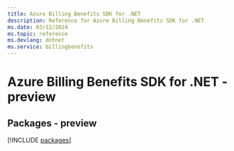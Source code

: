 ```yaml
---
title: Azure Billing Benefits SDK for .NET
description: Reference for Azure Billing Benefits SDK for .NET
ms.date: 03/12/2024
ms.topic: reference
ms.devlang: dotnet
ms.service: billingbenefits
---
```

# Azure Billing Benefits SDK for .NET - preview
## Packages - preview
[!INCLUDE [packages](billing-benefits-index.md)]